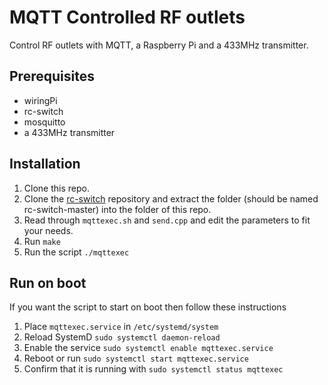 # MQTT Controlled RF outlets

Control RF outlets with MQTT, a Raspberry Pi and a 433MHz transmitter.


## Prerequisites 
* wiringPi
* rc-switch
* mosquitto 
* a 433MHz transmitter 

## Installation 
1. Clone this repo. 
2. Clone the [rc-switch](https://github.com/sui77/rc-switch) repository and extract the folder (should be named rc-switch-master) into the folder of this repo. 
3. Read through `mqttexec.sh` and `send.cpp` and edit the parameters to fit your needs.
4. Run `make` 
5. Run the script `./mqttexec`



## Run on boot 
If you want the script to start on boot then follow these instructions
1. Place `mqttexec.service` in `/etc/systemd/system`
2. Reload SystemD `sudo systemctl daemon-reload`
3. Enable the service `sudo systemctl enable mqttexec.service`
4. Reboot or run `sudo systemctl start mqttexec.service`
5. Confirm that it is running with `sudo systemctl status mqttexec`
 
